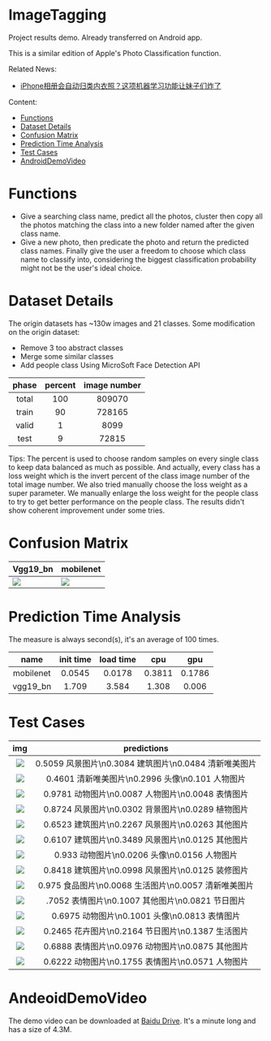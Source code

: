 # ImageTagging
Project results demo. Already transferred on Android app.

This is a similar edition of Apple's Photo Classification function.

Related News:
+ [iPhone相册会自动归类内衣照？这项机器学习功能让妹子们炸了](http://dy.163.com/v2/article/detail/D25POQ8F0511DSSR.html)

Content:
- [Functions](#functions)
- [Dataset Details](#dataset-details)
- [Confusion Matrix](#confusion-matrix)
- [Prediction Time Analysis](#prediction-time-analysis)
- [Test Cases](#test-cases)
- [AndroidDemoVideo](#AndroidDemoVideo)

#  Functions
+ Give a searching class name, predict all the photos, cluster then copy all the photos
matching the class into a new folder named after the given class name.
+ Give a new photo, then predicate the photo and return the predicted class names.
Finally give the user a freedom to choose which class name to classify into,
considering the biggest classification probability might not be 
the user's ideal choice.

#  Dataset Details
The origin datasets has ~130w images and 21 classes.
Some modification on the origin dataset:
+ Remove 3 too abstract classes
+ Merge some similar classes
+ Add people class Using MicroSoft Face Detection API

|phase|percent|image number|
|:------:|:-----:|:----:|
|total|100|809070|
|train|90|728165|
|valid|1|8099|
|test|9|72815|

Tips: The percent is used to choose random samples on every single class to keep 
data balanced as much as possible. And actually, every class has a loss weight which 
is the invert percent of the class image number of the total image number.
We also tried manually choose the loss weight as a super parameter. We manually 
enlarge the loss weight for the people class to try to get better performance on the 
people class. The results didn't show coherent improvement under some tries. 

# Confusion Matrix
|Vgg19_bn|mobilenet|
|----|-----|
|![](./analysis/vgg_confusion_matrix.png)|![](./analysis/mobile_confusion_matrix.png)


# Prediction Time Analysis
The measure is always second(s), it's an average of 100 times.

|name|init time|load time|cpu|gpu|
|:-----:|:-----:|:-----:|:-----:|:-----:|
|mobilenet|0.0545|0.0178|0.3811|0.1786|
|vgg19_bn|1.709|3.584|1.308|0.006|

# Test Cases
|img|predictions|
|:----:|:-----:|
|![](./testcases/48091510291869.jpg)|0.5059	风景图片\n0.3084	建筑图片\n0.0484	清新唯美图片|
|![](./testcases/48201510292256.jpg)|0.4601	清新唯美图片\n0.2996	头像\n0.101	人物图片|
|![](./testcases/48161510292087.jpg)|0.9781	动物图片\n0.0087	人物图片\n0.0048	表情图片|
|![](./testcases/48621510293069.jpg)|0.8724	风景图片\n0.0302	背景图片\n0.0289	植物图片|
|![](./testcases/48781510293210.jpg)|0.6523 建筑图片\n0.2267 风景图片\n0.0263 其他图片|
|![](./testcases/48701510293147.jpg)|0.6107	建筑图片\n0.3489 风景图片\n0.0125 其他图片|
|![](./testcases/49611510295798.jpg)|0.933	动物图片\n0.0206 头像\n0.0156 人物图片|
|![](./testcases/48661510293117.jpg)|0.8418	建筑图片\n0.0998	风景图片\n0.0125	装修图片|
|![](./testcases/49311510294684.jpg)|0.975	食品图片\n0.0068	生活图片\n0.0057	清新唯美图片|
|![](./testcases/49091510294155.jpg)|.7052	表情图片\n0.1007	其他图片\n0.0821	节日图片|
|![](./testcases/49641510295851.jpg)|0.6975	动物图片\n0.1001	头像\n0.0813	表情图片|
|![](./testcases/49301510294668.jpg)|0.2465	花卉图片\n0.2164	节日图片\n0.1387	生活图片|
|![](./testcases/49431510295124.jpg)|0.6888	表情图片\n0.0976	动物图片\n0.0875	其他图片|
|![](./testcases/cat.png)|0.6222  动物图片\n0.1755  表情图片\n0.0571  人物图片|


# AndeoidDemoVideo
The demo video can be downloaded at [Baidu Drive](https://pan.baidu.com/s/1kXiSpwF). It's a minute long and 
has a size of 4.3M.